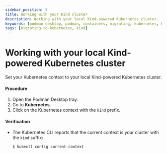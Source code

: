 ```yaml
---
sidebar_position: 5
title: Working with your Kind cluster
description: Working with your local Kind-powered Kubernetes cluster.
keywords: [podman desktop, podman, containers, migrating, kubernetes, kind]
tags: [migrating-to-kubernetes, kind]
---
```


# Working with your local Kind-powered Kubernetes cluster

Set your Kubernetes context to your local Kind-powered Kubernetes cluster.

#### Procedure

1. Open the Podman Desktop tray.
2. Go to **Kubernetes**.
3. Click on the Kubernetes context with the `kind` prefix.

#### Verification

* The Kubernetes CLI reports that the current context is your cluster with the `kind` suffix:

   ```shell-session
   $ kubectl config current-context
   ```
